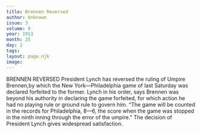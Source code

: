 ```yaml
---
title: Brennen Reversed
author: Unknown
issue: 3
volume: 9
year: 1913
month: 25
day: 2
tags:
layout: page.njk
image:
---
```

BRENNEN REVERSED    President Lynch has reversed the ruling of Umpire Brennen,by which the New York—Philadelphia game of last Saturday was declared forfeited to the former. Lynch in his order, says Brennen was beyond his authority in declaring the game forfeited, for which action he had no playing rule or ground rule to govern him. “The game will be counted in the records for Philadelphia, 8—6, the score when the game was stopped in the ninth inning through the error of the umpire.” The decision of President Lynch gives widespread satisfaction. 




